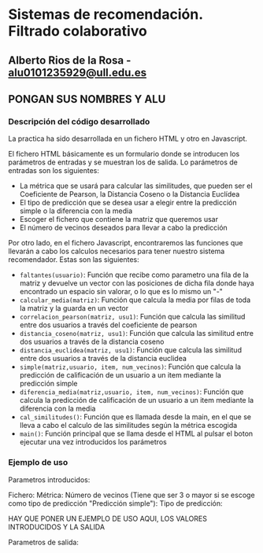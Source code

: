 
# Sistemas de recomendación. Filtrado colaborativo
## Alberto Rios de la Rosa - alu0101235929@ull.edu.es
## PONGAN SUS NOMBRES Y ALU

### Descripción del código desarrollado

La practica ha sido desarrollada en un fichero HTML y otro en Javascript. 

El fichero HTML básicamente es un formulario donde se introducen los parámetros de entradas y se muestran los de salida.
Lo parámetros de entradas son los siguientes:

  * La métrica que se usará para calcular las similitudes, que pueden ser el Coeficiente de Pearson, la Distancia Coseno o la Distancia Euclídea
  * El tipo de predicción que se desea usar a elegir entre la predicción simple o la diferencia con la media
  * Escoger el fichero que contiene la matriz que queremos usar
  * El número de vecinos deseados para llevar a cabo la predicción
  
Por otro lado, en el fichero Javascript, encontraremos las funciones que llevarán a cabo los calculos necesarios para tener nuestro sistema recomendador.
Estas son las siguientes:

  * `faltantes(usuario)`: Función que recibe como parametro una fila de la matriz y devuelve un vector con las posiciones de dicha fila donde haya encontrado un espacio sin valorar, o lo que es lo mismo un "-"
  * `calcular_media(matriz)`: Función que calcula la media por filas de toda la matriz y la guarda en un vector
  * `correlacion_pearson(matriz, usu1)`: Función que calcula las similitud entre dos usuarios a través del coeficiente de pearson
  * `distancia_coseno(matriz, usu1)`: Función que calcula las similitud entre dos usuarios a través de la distancia coseno
  * `distancia_euclidea(matriz, usu1)`: Función que calcula las similitud entre dos usuarios a través de la distancia euclidea
  * `simple(matriz,usuario, item, num_vecinos)`: Función que calcula la predicción de calificación de un usuario a un item mediante la predicción simple
  * `diferencia_media(matriz,usuario, item, num_vecinos)`: Función que calcula la predicción de calificación de un usuario a un item mediante la diferencia con la media
  * `cal_similitudes()`: Función que es llamada desde la main, en el que se lleva a cabo el calculo de las similitudes según la métrica escogida
  * `main()`: Función principal que se llama desde el HTML al pulsar el boton ejecutar una vez introducidos los parámetros
  
 
 ### Ejemplo de uso
 
Parametros introducidos:

  Fichero:
  Métrica: 
  Número de vecinos (Tiene que ser 3 o mayor si se escoge como tipo de predicción "Predicción simple"): 
  Tipo de predicción: 
 
 HAY QUE PONER UN EJEMPLO DE USO AQUI, LOS VALORES INTRODUCIDOS Y LA SALIDA
 
Parametros de salida:
